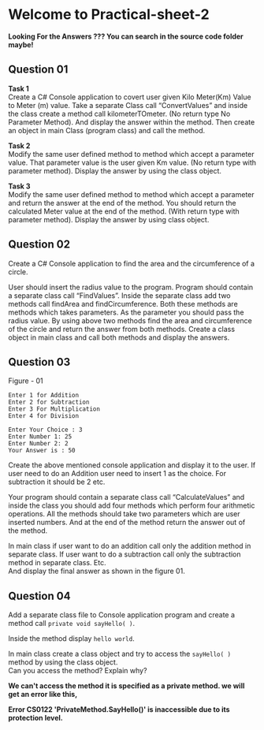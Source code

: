 # Welcome to Practical-sheet-2 
**Looking For the Answers ??? You can search in the source code folder maybe!**
## Question 01

**Task 1** <br/> 
Create a C# Console application to covert user given Kilo Meter(Km) Value to Meter (m) value. Take a separate Class call “ConvertValues” and inside the class create a method call kilometerTOmeter. (No return type No Parameter Method). And display the answer within the method. Then create an object in main Class (program class) and call the method.

**Task 2** <br/>
Modify the same user defined method to method which accept a parameter value. That parameter value is the user given Km value. (No return type with parameter method). Display the answer by using the class object.

**Task 3** <br/> 
Modify the same user defined method to method which accept a parameter and return the answer at the end of the method. You should return the calculated Meter value at the end of the method. (With return type with parameter method). Display the answer by using class object.

## Question 02

Create a C# Console application to find the area and the circumference of a circle.

User should insert the radius value to the program. Program should contain a separate class call “FindValues”. Inside the separate class add two methods call findArea and findCircumference. Both these methods are methods which takes parameters. As the parameter you should pass the radius value. By using above two methods find the area and circumference of the circle and return the answer from both methods. Create a class object in main class and call both methods and display the answers.

## Question 03

Figure - 01 

    Enter 1 for Addition
    Enter 2 for Subtraction
    Enter 3 For Multiplication
    Enter 4 for Division

    Enter Your Choice : 3
    Enter Number 1: 25
    Enter Number 2: 2
    Your Answer is : 50

Create the above mentioned console application and display it to the user. If user need to do an Addition user need to insert 1 as the choice. For subtraction it should be 2 etc.<br/>

Your program should contain a separate class call “CalculateValues” and inside the class you should add four methods which perform four arithmetic operations. All the methods should take two parameters which are user inserted numbers. And at the end of the method return the answer out of the method.<br/>

In main class if user want to do an addition call only the addition method in separate class. If user want to do a subtraction call only the subtraction method in separate class. Etc. <br/>
And display the final answer as shown in the figure 01.

## Question 04

Add a separate class file to Console application program and create a method call ```private void sayHello( )```.

Inside the method display ```hello world```.<br/>

In main class create a class object and try to access the ```sayHello( )``` method by using the class object.<br/>
Can you access the method? Explain why?

**We can't access the method it is specified as a private method. we will get an error like this,**<br/>

**Error	CS0122	'PrivateMethod.SayHello()' is inaccessible due to its protection level.**

